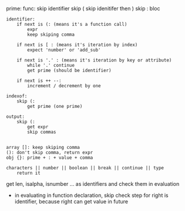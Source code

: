 prime:
    func:
        skip identifier
        skip (
        skip idenitifer then )
        skip :
        bloc
    
    identifier:
        if next is (: (means it's a function call)
            expr
            keep skiping comma
        
        if next is [ : (means it's iteration by index)
            expect 'number' or 'add_sub'
        
        if next is '.' : (means it's iteration by key or attribute)
            while '.' continue
            get prime (should be identifier)
        
        if next is ++ --:
            increment / decrement by one
    
    indexof:
        skip (:
            get prime (one prime)
    
    output:
        skip (:
            get expr
            skip commas
    
    
    array []: keep skiping comma
    (): don't skip comma, return expr
    obj {}: prime + : + value + comma

    characters || number || boolean || break || continue || type
        return it

get len, isalpha, isnumber ... as identifiers and check them in evaluation

- in evaluating in function declaration, skip check step for right is identifier, because right can get value in future
